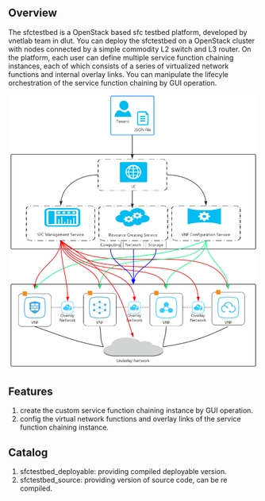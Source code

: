 ## Overview

The sfctestbed is a OpenStack based sfc testbed platform, developed by vnetlab team in dlut. You can deploy the sfctestbed on a OpenStack cluster with nodes connected by a simple commodity L2 switch and L3 router. On the platform, each user can define multiple service function chaining instances, each of which consists of a series of virtualized network functions and internal overlay links. You can manipulate the lifecyle orchestration of the service function chaining by GUI operation.

![overview](overview.PNG)

## Features

1. create the custom service function chaining instance by GUI operation. 
2. config the virtual network functions and overlay links of the service function chaining instance.

## Catalog

1. sfctestbed_deployable: providing compiled deployable version.
2. sfctestbed_source: providing version of source code, can be re compiled.
